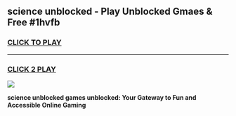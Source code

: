 
## science unblocked - Play Unblocked Gmaes & Free #1hvfb
<h3>
<a href="https://news.freeplayer.one?title=science_unblocked&ref=27F">CLICK TO PLAY</a></h3>
<hr>

<h3>
<a href="https://news.freeplayer.one?title=science_unblocked&ref=27F">CLICK 2 PLAY</a>
  
</h3>

<a href="https://news.freeplayer.one?title=science_unblocked&ref=27F/"><img src="https://clearcache.store/games.png"></a>


**science unblocked games unblocked: Your Gateway to Fun and Accessible Online Gaming**
